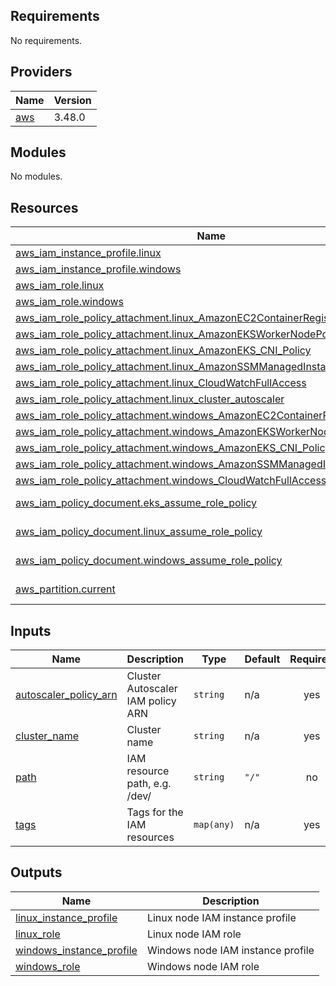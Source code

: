 <!-- BEGINNING OF PRE-COMMIT-TERRAFORM DOCS HOOK -->

## Requirements

No requirements.

## Providers

| Name | Version |
|------|---------|
| <a name="provider_aws"></a> [aws](#provider\_aws) | 3.48.0 |

## Modules

No modules.

## Resources

| Name | Type |
|------|------|
| [aws_iam_instance_profile.linux](https://registry.terraform.io/providers/hashicorp/aws/latest/docs/resources/iam_instance_profile) | resource |
| [aws_iam_instance_profile.windows](https://registry.terraform.io/providers/hashicorp/aws/latest/docs/resources/iam_instance_profile) | resource |
| [aws_iam_role.linux](https://registry.terraform.io/providers/hashicorp/aws/latest/docs/resources/iam_role) | resource |
| [aws_iam_role.windows](https://registry.terraform.io/providers/hashicorp/aws/latest/docs/resources/iam_role) | resource |
| [aws_iam_role_policy_attachment.linux_AmazonEC2ContainerRegistryReadOnly](https://registry.terraform.io/providers/hashicorp/aws/latest/docs/resources/iam_role_policy_attachment) | resource |
| [aws_iam_role_policy_attachment.linux_AmazonEKSWorkerNodePolicy](https://registry.terraform.io/providers/hashicorp/aws/latest/docs/resources/iam_role_policy_attachment) | resource |
| [aws_iam_role_policy_attachment.linux_AmazonEKS_CNI_Policy](https://registry.terraform.io/providers/hashicorp/aws/latest/docs/resources/iam_role_policy_attachment) | resource |
| [aws_iam_role_policy_attachment.linux_AmazonSSMManagedInstanceCore](https://registry.terraform.io/providers/hashicorp/aws/latest/docs/resources/iam_role_policy_attachment) | resource |
| [aws_iam_role_policy_attachment.linux_CloudWatchFullAccess](https://registry.terraform.io/providers/hashicorp/aws/latest/docs/resources/iam_role_policy_attachment) | resource |
| [aws_iam_role_policy_attachment.linux_cluster_autoscaler](https://registry.terraform.io/providers/hashicorp/aws/latest/docs/resources/iam_role_policy_attachment) | resource |
| [aws_iam_role_policy_attachment.windows_AmazonEC2ContainerRegistryReadOnly](https://registry.terraform.io/providers/hashicorp/aws/latest/docs/resources/iam_role_policy_attachment) | resource |
| [aws_iam_role_policy_attachment.windows_AmazonEKSWorkerNodePolicy](https://registry.terraform.io/providers/hashicorp/aws/latest/docs/resources/iam_role_policy_attachment) | resource |
| [aws_iam_role_policy_attachment.windows_AmazonEKS_CNI_Policy](https://registry.terraform.io/providers/hashicorp/aws/latest/docs/resources/iam_role_policy_attachment) | resource |
| [aws_iam_role_policy_attachment.windows_AmazonSSMManagedInstanceCore](https://registry.terraform.io/providers/hashicorp/aws/latest/docs/resources/iam_role_policy_attachment) | resource |
| [aws_iam_role_policy_attachment.windows_CloudWatchFullAccess](https://registry.terraform.io/providers/hashicorp/aws/latest/docs/resources/iam_role_policy_attachment) | resource |
| [aws_iam_policy_document.eks_assume_role_policy](https://registry.terraform.io/providers/hashicorp/aws/latest/docs/data-sources/iam_policy_document) | data source |
| [aws_iam_policy_document.linux_assume_role_policy](https://registry.terraform.io/providers/hashicorp/aws/latest/docs/data-sources/iam_policy_document) | data source |
| [aws_iam_policy_document.windows_assume_role_policy](https://registry.terraform.io/providers/hashicorp/aws/latest/docs/data-sources/iam_policy_document) | data source |
| [aws_partition.current](https://registry.terraform.io/providers/hashicorp/aws/latest/docs/data-sources/partition) | data source |

## Inputs

| Name | Description | Type | Default | Required |
|------|-------------|------|---------|:--------:|
| <a name="input_autoscaler_policy_arn"></a> [autoscaler\_policy\_arn](#input\_autoscaler\_policy\_arn) | Cluster Autoscaler IAM policy ARN | `string` | n/a | yes |
| <a name="input_cluster_name"></a> [cluster\_name](#input\_cluster\_name) | Cluster name | `string` | n/a | yes |
| <a name="input_path"></a> [path](#input\_path) | IAM resource path, e.g. /dev/ | `string` | `"/"` | no |
| <a name="input_tags"></a> [tags](#input\_tags) | Tags for the IAM resources | `map(any)` | n/a | yes |

## Outputs

| Name | Description |
|------|-------------|
| <a name="output_linux_instance_profile"></a> [linux\_instance\_profile](#output\_linux\_instance\_profile) | Linux node IAM instance profile |
| <a name="output_linux_role"></a> [linux\_role](#output\_linux\_role) | Linux node IAM role |
| <a name="output_windows_instance_profile"></a> [windows\_instance\_profile](#output\_windows\_instance\_profile) | Windows node IAM instance profile |
| <a name="output_windows_role"></a> [windows\_role](#output\_windows\_role) | Windows node IAM role |
<!-- END OF PRE-COMMIT-TERRAFORM DOCS HOOK -->